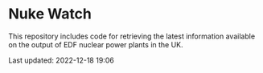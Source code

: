 # Nuke Watch

This repository includes code for retrieving the latest information available on the output of EDF nuclear power plants in the UK.

Last updated: 2022-12-18 19:06